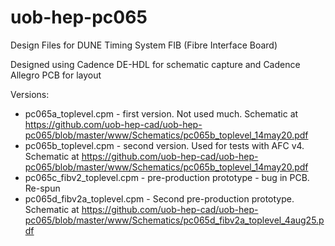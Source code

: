 # uob-hep-pc065

Design Files for DUNE Timing System FIB (Fibre Interface Board)

Designed using Cadence DE-HDL for schematic capture and Cadence Allegro PCB for layout

Versions:
* pc065a_toplevel.cpm - first version. Not used much. Schematic at https://github.com/uob-hep-cad/uob-hep-pc065/blob/master/www/Schematics/pc065b_toplevel_14may20.pdf
* pc065b_toplevel.cpm - second version. Used for tests with AFC v4. Schematic at https://github.com/uob-hep-cad/uob-hep-pc065/blob/master/www/Schematics/pc065b_toplevel_14may20.pdf
* pc065c_fibv2_toplevel.cpm -  pre-production prototype - bug in PCB. Re-spun
* pc065d_fibv2a_toplevel.cpm - Second pre-production prototype. Schematic at https://github.com/uob-hep-cad/uob-hep-pc065/blob/master/www/Schematics/pc065d_fibv2a_toplevel_4aug25.pdf
  
